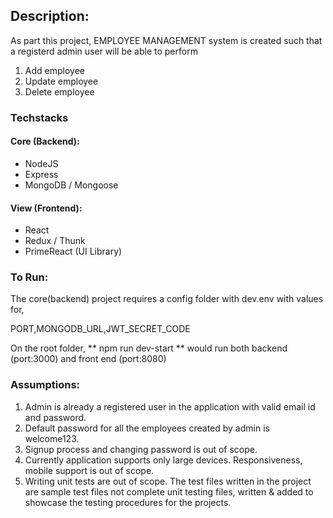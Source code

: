 ## Description:

As part this project, EMPLOYEE MANAGEMENT system is created such that a registerd admin user will be able to perform

1. Add employee
2. Update employee
3. Delete employee

### Techstacks

#### Core (Backend):

- NodeJS
- Express
- MongoDB / Mongoose

#### View (Frontend):

- React
- Redux / Thunk
- PrimeReact (UI Library)

### To Run:

The core(backend) project requires a config folder with dev.env with values for,

PORT,MONGODB_URL,JWT_SECRET_CODE

On the root folder, ** npm run dev-start ** would run both backend (port:3000) and front end (port:8080)

### Assumptions:

1. Admin is already a registered user in the application with valid email id and password.
2. Default password for all the employees created by admin is welcome123.
3. Signup process and changing password is out of scope.
4. Currently application supports only large devices. Responsiveness, mobile support is out of scope.
5. Writing unit tests are out of scope. The test files written in the project are sample test files not complete unit testing files, written & added to showcase the testing procedures for the projects.
